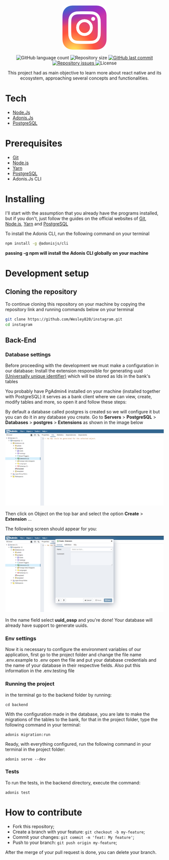 <p align="center">
  <img src="./.github/instagram-logo.png" height="140px" width="140px" />
</p>

<p align="center">
  <img alt="GitHub language count" src="https://img.shields.io/github/languages/count/wesley820/instagram">

  <img alt="Repository size" src="https://img.shields.io/github/repo-size/wesley820/instagram">
  
  <a href="https://github.com/wesley820/instagram/commits/master">
    <img alt="GitHub last commit" src="https://img.shields.io/github/last-commit/wesley820/instagram">
  </a>

  <a href="https://github.com/wesley820/instagram/issues">
    <img alt="Repository issues" src="https://img.shields.io/github/issues/wesley820/instagram">
  </a>

  <img alt="License" src="https://img.shields.io/badge/license-MIT-brightgreen">
</p>
 
<p align="center">
 This project had as main objective to learn more about react native and its ecosystem, approaching several concepts and functionalities.
</p>

# Tech

- [Node.Js](https://nodejs.org/en/)
- [Adonis.Js](https://adonisjs.com/)
- [PostgreSQL](https://www.postgresql.org/)

# Prerequisites

- [Git](https://git-scm.com/)
- [Node.js](https://nodejs.org/en/)
- [Yarn](https://yarnpkg.com/)
- [PostgreSQL](https://www.postgresql.org/)
- Adonis.Js CLI

# Installing

I'll start with the assumption that you already have the programs installed, but if you don't, just follow the guides on the official websites of [Git](https://git-scm.com/), [Node.js](https://nodejs.org/en/), [Yarn](https://yarnpkg.com/) and [PostgreSQL](https://www.postgresql.org/)

To install the Adonis CLI, run the following command on your terminal

```bash
npm install -g @adonisjs/cli
```

**passing -g npm will install the Adonis CLI globally on your machine**

# Development setup

## Cloning the repository

To continue cloning this repository on your machine by copying the repository link and running commands below on your terminal

```bash
git clone https://github.com/Wesley820/instagram.git
cd instagram
```

## Back-End

### Database settings

Before proceeding with the development we must make a configuration in our database: Install the extension responsible for generating uuid [(Universally unique identifier)](https://en.wikipedia.org/wiki/Universally_unique_identifier)
which will be stored as Ids in the bank's tables

You probably have PgAdmin4 installed on your machine (installed together with PostgreSQL) it serves as a bank client where we can view, create, modify tables and more, so open it and follow these steps:

By default a database called postgres is created so we will configure it but you can do it in any database you create. Go to **Servers** > **PostgreSQL** > **Databases** > **postgres** > **Extensions** as shown in the image below

<p align="center">
  <img src="./.github/background_1.png"/>
</p>

Then click on Object on the top bar and select the option **Create** > **Extension** ...

The following screen should appear for you:

<p align="center">
  <img src="./.github/background_2.png"/>
</p>

In the name field select **uuid_ossp** and you're done! Your database will already have support to generate uuids.

### Env settings

Now it is necessary to configure the environment variables of our application, first go to the project folder and change the file name .env.example to .env open the file and put your database credentials and the name of your database in their respective fields. Also put this information in the .env.testing file

### Running the project

in the terminal go to the backend folder by running:

```
cd backend
```

With the configuration made in the database, you are late to make the migrations of the tables to the bank, for that in the project folder, type the following command in your terminal:

```
adonis migration:run
```

Ready, with everything configured, run the following command in your terminal in the project folder:

```
adonis serve --dev
```

### Tests

To run the tests, in the backend directory, execute the command:

```
adonis test
```

# How to contribute

- Fork this repository;
- Create a branch with your feature: `git checkout -b my-feature`;
- Commit your changes: `git commit -m 'feat: My feature'`;
- Push to your branch: `git push origin my-feature`;

After the merge of your pull request is done, you can delete your branch.

